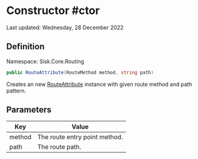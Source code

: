 # Constructor #ctor
Last updated: Wednesday, 28 December 2022

## Definition
Namespace: Sisk.Core.Routing

```csharp
public RouteAttribute(RouteMethod method, string path)
```

Creates an new [RouteAttribute](/spec/Sisk/Core/Routing/RouteAttribute) instance with given route method and path pattern.

## Parameters

| Key | Value |
| --- | --- |
| method | The route entry point method. | 
| path | The route path. | 

